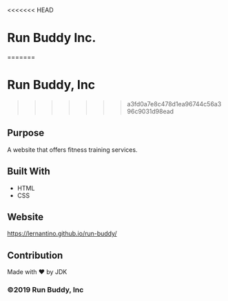 <<<<<<< HEAD
# Run Buddy Inc.
=======
# Run Buddy, Inc
>>>>>>> a3fd0a7e8c478d1ea96744c56a396c9031d98ead

## Purpose
A website that offers fitness training services. 

## Built With
* HTML
* CSS

## Website
https://lernantino.github.io/run-buddy/

## Contribution
Made with ❤️ by JDK

### ©️2019 Run Buddy, Inc 
